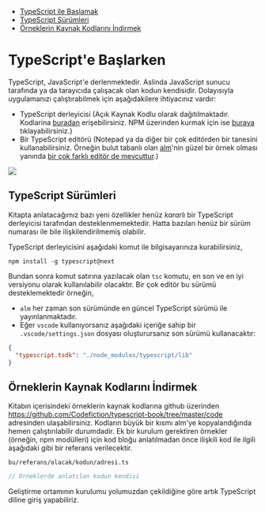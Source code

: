 * [TypeScript ile Başlamak](#typescripte-baslarken)
* [TypeScript Sürümleri](#typescript-sürümleri)
* [Örneklerin Kaynak Kodlarını İndirmek](#kitabın-kaynak-kodlarını-indirmek)

# TypeScript'e Başlarken

TypeScript, JavaScript'e derlenmektedir. Aslinda JavaScript sunucu tarafında ya da tarayıcıda çalışacak olan kodun kendisidir. Dolayısıyla uygulamanızı çalıştırabilmek için aşağıdakilere ihtiyacınız vardır:

* TypeScript derleyicisi (Açık Kaynak Kodlu olarak dağıtılmaktadır. Kodlarina [buradan](https://github.com/Microsoft/TypeScript/) erişebilirsiniz. NPM üzerinden kurmak için ise [buraya](https://www.npmjs.com/package/typescript) tıklayabilirsiniz.)
* Bir TypeScript editörü (Notepad ya da diğer bir çok editörden bir tanesini kullanabilirsiniz. Örneğin bulut tabanlı olan [alm](http://alm.tools)'nin güzel bir örnek olması yanında [bir çok farklı editör de mevcuttur]( https://github.com/Microsoft/TypeScript/wiki/TypeScript-Editor-Support).)


![](https://raw.githubusercontent.com/alm-tools/alm-tools.github.io/master/screens/main.png)


## TypeScript Sürümleri

Kitapta anlatacağımız bazı yeni özellikler henüz *kararlı* bir TypeScript derleyicisi tarafından desteklenmemektedir. Hatta bazıları henüz bir sürüm numarası ile bile ilişkilendirilmemiş olabilir.

TypeScript derleyicisini aşağıdaki komut ile bilgisayarınıza kurabilirsiniz,

```
npm install -g typescript@next
```

Bundan sonra komut satırına yazılacak olan `tsc` komutu, en son ve en iyi versiyonu olarak kullanılabilir olacaktır. Bir çok editör bu sürümü desteklemektedir örneğin,

* `alm` her zaman son sürümünde en güncel TypeScript sürümü ile yayınlanmaktadır.
* Eğer `vscode` kullanıyorsanız aşağıdaki içeriğe sahip bir `.vscode/settings.json` dosyası oluşturursanız son sürümü kullanacaktır:

```json
{
  "typescript.tsdk": "./node_modules/typescript/lib"
}
```

## Örneklerin Kaynak Kodlarını İndirmek
Kitabın içerisindeki örneklerin kaynak kodlarına github üzerinden https://github.com/Codefiction/typescript-book/tree/master/code adresinden ulaşabilirsiniz. Kodların büyük bir kısmı alm'ye kopyalandığında hemen çalıştırılabilir durumdadir.
Ek bir kurulum gerektiren örnekler (örneğin, npm modülleri) için kod bloğu anlatılmadan önce ilişkili kod ile ilgili aşağıdaki gibi bir referans verilecektir.

`bu/referans/olacak/kodun/adresi.ts`
```ts
// Örneklerde anlatılan kodun kendisi
```

Geliştirme ortamının kurulumu yolumuzdan çekildiğine göre artık TypeScript diline giriş yapabiliriz.
